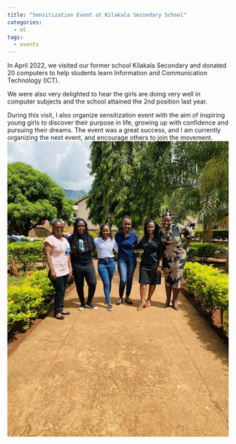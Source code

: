 ```yaml
---
title: "Sensitization Event at Kilakala Secondary School"
categories:
  - ml
tags:
  - events
---
```

In April 2022, we visited our former school Kilakala Secondary and donated 20 computers to help students learn Information and Communication Technology (ICT). 
<img src="/assets/images/kilax2022_1.heic" class="align-center" alt="">

We were also very delighted to hear the girls are doing very well in computer subjects and the school attained the 2nd position last year. 
<img src="/assets/images/kilax2022_2.heic" class="align-center" alt="">

During this visit, I also organize sensitization event with the aim of inspiring young girls to discover their purpose in life, growing up with confidence and pursuing their dreams. The event was a great success, and I am currently organizing the next event, and encourage others to join the movement.
<img src="/assets/images/kilax2022_3.jpg" class="align-center" alt="">



